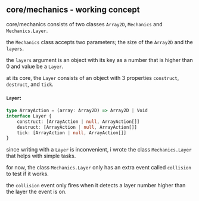 ## core/mechanics - working concept

core/mechanics consists of two classes `Array2D`, `Mechanics` and `Mechanics.Layer`.  

the `Mechanics` class accepts two parameters; the size of the `Array2D` and the `layers`.  

the `layers` argument is an object with its key as a number that is higher than 0 and value be a `Layer`.  

at its core, the `Layer` consists of an object with 3 properties `construct`, `destruct`, and `tick`.  

#### `Layer`:
```typescript
type ArrayAction = (array: Array2D) => Array2D | Void
interface Layer {
    construct: [ArrayAction | null, ArrayAction[]]
    destruct: [ArrayAction | null, ArrayAction[]]
    tick: [ArrayAction | null, ArrayAction[]]
}
```

since writing with a `Layer` is inconvenient, i wrote the class `Mechanics.Layer` that helps with simple tasks.  

for now, the class `Mechanics.Layer` only has an extra event called `collision` to test if it works.  

the `collision` event only fires when it detects a layer number higher than the layer the event is on.  

